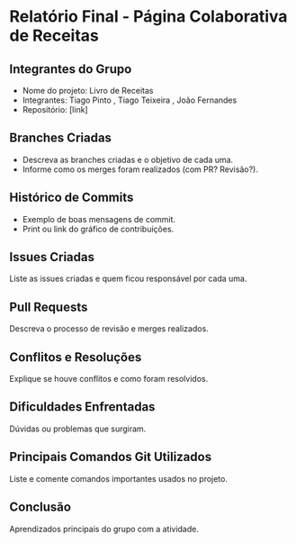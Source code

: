# Relatório Final - Página Colaborativa de Receitas

## Integrantes do Grupo
- Nome do projeto: Livro de Receitas
- Integrantes: Tiago Pinto , Tiago Teixeira , João Fernandes
- Repositório: [link]

## Branches Criadas
- Descreva as branches criadas e o objetivo de cada uma.
- Informe como os merges foram realizados (com PR? Revisão?).

## Histórico de Commits
- Exemplo de boas mensagens de commit.
- Print ou link do gráfico de contribuições.

## Issues Criadas
Liste as issues criadas e quem ficou responsável por cada uma.

## Pull Requests
Descreva o processo de revisão e merges realizados.

## Conflitos e Resoluções
Explique se houve conflitos e como foram resolvidos.

## Dificuldades Enfrentadas
Dúvidas ou problemas que surgiram.

## Principais Comandos Git Utilizados
Liste e comente comandos importantes usados no projeto.

## Conclusão
Aprendizados principais do grupo com a atividade.
